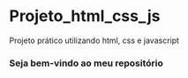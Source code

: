 # Projeto_html_css_js
Projeto prático utilizando html, css e javascript

### Seja bem-vindo ao meu repositório
